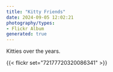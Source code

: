 ```yaml
---
title: "Kitty Friends"
date: 2024-09-05 12:02:21
photography/types:
- Flickr Album
generated: true
---
```

Kitties over the years.

{{< flickr set="72177720320086341" >}}

<!--more-->
